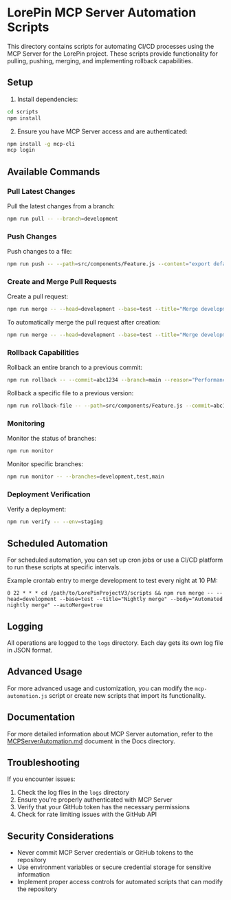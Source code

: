 # LorePin MCP Server Automation Scripts

This directory contains scripts for automating CI/CD processes using the MCP Server for the LorePin project. These scripts provide functionality for pulling, pushing, merging, and implementing rollback capabilities.

## Setup

1. Install dependencies:

```bash
cd scripts
npm install
```

2. Ensure you have MCP Server access and are authenticated:

```bash
npm install -g mcp-cli
mcp login
```

## Available Commands

### Pull Latest Changes

Pull the latest changes from a branch:

```bash
npm run pull -- --branch=development
```

### Push Changes

Push changes to a file:

```bash
npm run push -- --path=src/components/Feature.js --content="export default () => <div>Feature</div>" --message="Add feature component" --branch=development
```

### Create and Merge Pull Requests

Create a pull request:

```bash
npm run merge -- --head=development --base=test --title="Merge development to test" --body="Regular merge"
```

To automatically merge the pull request after creation:

```bash
npm run merge -- --head=development --base=test --title="Merge development to test" --body="Regular merge" --autoMerge=true
```

### Rollback Capabilities

Rollback an entire branch to a previous commit:

```bash
npm run rollback -- --commit=abc1234 --branch=main --reason="Performance issues in latest deployment"
```

Rollback a specific file to a previous version:

```bash
npm run rollback-file -- --path=src/components/Feature.js --commit=abc1234 --branch=main
```

### Monitoring

Monitor the status of branches:

```bash
npm run monitor
```

Monitor specific branches:

```bash
npm run monitor -- --branches=development,test,main
```

### Deployment Verification

Verify a deployment:

```bash
npm run verify -- --env=staging
```

## Scheduled Automation

For scheduled automation, you can set up cron jobs or use a CI/CD platform to run these scripts at specific intervals.

Example crontab entry to merge development to test every night at 10 PM:

```
0 22 * * * cd /path/to/LorePinProjectV3/scripts && npm run merge -- --head=development --base=test --title="Nightly merge" --body="Automated nightly merge" --autoMerge=true
```

## Logging

All operations are logged to the `logs` directory. Each day gets its own log file in JSON format.

## Advanced Usage

For more advanced usage and customization, you can modify the `mcp-automation.js` script or create new scripts that import its functionality.

## Documentation

For more detailed information about MCP Server automation, refer to the [MCPServerAutomation.md](../Docs/MCPServerAutomation.md) document in the Docs directory.

## Troubleshooting

If you encounter issues:

1. Check the log files in the `logs` directory
2. Ensure you're properly authenticated with MCP Server
3. Verify that your GitHub token has the necessary permissions
4. Check for rate limiting issues with the GitHub API

## Security Considerations

- Never commit MCP Server credentials or GitHub tokens to the repository
- Use environment variables or secure credential storage for sensitive information
- Implement proper access controls for automated scripts that can modify the repository